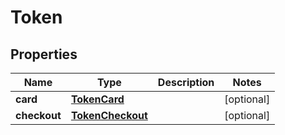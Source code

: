 
# Token

## Properties
Name | Type | Description | Notes
------------ | ------------- | ------------- | -------------
**card** | [**TokenCard**](TokenCard.md) |  |  [optional]
**checkout** | [**TokenCheckout**](TokenCheckout.md) |  |  [optional]




